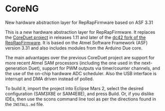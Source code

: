 # CoreNG
New hardware abstraction layer for RepRapFirmware based on ASF 3.31

This is a new hardware abstraction layer for RepRapFirmware. It replaces
the [CoreDuet project](https://github.com/dcnewman/CoreDuet) in releases
1.11 and later of the [dc42 fork of the
RepRapFirmware](https://github.com/dc42/RepRapFirmware).  It is based on
the Atmel Software Framework (ASF) version 3.31 and also includes modules
from the Arduino Due core.

The main advantages over the previous CoreDuet project are support for more
recent Atmel SAM processors (including the one used in the next-generation
Duet), support for PWM outputs via timer/counter channels, and the use of
the on-chip hardware ADC scheduler.  Also the USB interface is interrupt
and DMA driven instead of polled.

To build it, import the project into Eclipse Mars 2, select the desired
configuration (SAM3X8E or SAM4E8E), and press Build.  Or, if you dislike
IDEs, then use the scons command line tool as per the directions found
in the `INSTALL.md` file.
